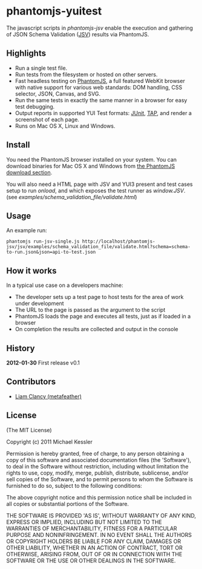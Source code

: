 # phantomjs-yuitest

The javascript scripts in *phantomjs-jsv* enable the execution and gathering of JSON Schema Validation ([JSV][]) results via PhantomJS.

## Highlights

* Run a single test file.
* Run tests from the filesystem or hosted on other servers.
* Fast headless testing on [PhantomJS][], a full featured WebKit browser with native support for
various web standards: DOM handling, CSS selector, JSON, Canvas, and SVG.
* Run the same tests in exactly the same manner in a browser for easy test debugging.
* Output reports in supported YUI Test formats: [JUnit][], [TAP][], and render a screenshot of each page.
* Runs on Mac OS X, Linux and Windows.

## Install

You need the PhantomJS browser installed on your system. You can download binaries for Mac OS X and Windows from
[the PhantomJS download section][].

You will also need a HTML page with JSV and YUI3 present and test cases setup to run *onload*, and which exposes the test runner as *window.JSV*.
(see *examples/schema_validation_file/validate.html*)

## Usage

An example run:

`phantomjs run-jsv-single.js http://localhost/phantomjs-jsv/jsv/examples/schema_validation_file/validate.html?schema=schema-to-run.json&json=api-to-test.json`

## How it works

In a typical use case on a developers machine:

* The developer sets up a test page to host tests for the area of work under development
* The URL to the page is passed as the argument to the script
* PhantomJS loads the page and executes all tests, just as if loaded in a browser
* On completion the results are collected and output in the console

## History

**2012-01-30** First release v0.1

## Contributors

* [Liam Clancy (metafeather)](http://metafeather.net/)

## License

(The MIT License)

Copyright (c) 2011 Michael Kessler

Permission is hereby granted, free of charge, to any person obtaining
a copy of this software and associated documentation files (the
'Software'), to deal in the Software without restriction, including
without limitation the rights to use, copy, modify, merge, publish,
distribute, sublicense, and/or sell copies of the Software, and to
permit persons to whom the Software is furnished to do so, subject to
the following conditions:

The above copyright notice and this permission notice shall be
included in all copies or substantial portions of the Software.

THE SOFTWARE IS PROVIDED 'AS IS', WITHOUT WARRANTY OF ANY KIND,
EXPRESS OR IMPLIED, INCLUDING BUT NOT LIMITED TO THE WARRANTIES OF
MERCHANTABILITY, FITNESS FOR A PARTICULAR PURPOSE AND NONINFRINGEMENT.
IN NO EVENT SHALL THE AUTHORS OR COPYRIGHT HOLDERS BE LIABLE FOR ANY
CLAIM, DAMAGES OR OTHER LIABILITY, WHETHER IN AN ACTION OF CONTRACT,
TORT OR OTHERWISE, ARISING FROM, OUT OF OR IN CONNECTION WITH THE
SOFTWARE OR THE USE OR OTHER DEALINGS IN THE SOFTWARE.

[MF.net]: http://metafeather.net/
[YUI Test]: http://yuilibrary.com/yui/docs/test/
[PhantomJS]: http://www.phantomjs.org/
[JSV]: https://github.com/garycourt/JSV
[the PhantomJS download section]: http://code.google.com/p/phantomjs/downloads/list
[JUnit]: http://www.junit.org/
[TAP]: http://testanything.org/wiki/index.php/Main_Page
[Hudson]: http://hudson-ci.org/
[Go]: http://www.thoughtworks-studios.com/go-agile-release-management